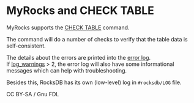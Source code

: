 # MyRocks and CHECK TABLE

MyRocks supports the [CHECK TABLE](../../sql-statements-and-structure/sql-statements/table-statements/check-table.md) command.

The command will do a number of checks to verify that the table data is self-consistent.

The details about the errors are printed into the [error log](../../../server-management/server-monitoring-logs/error-log.md).\
If [log\_warnings](../../../ha-and-performance/optimization-and-tuning/system-variables/server-system-variables.md#log_warnings) > 2, the error log will also have some informational messages which can help with troubleshooting.

Besides this, RocksDB has its own (low-level) log in `#rocksdb/LOG` file.

CC BY-SA / Gnu FDL
